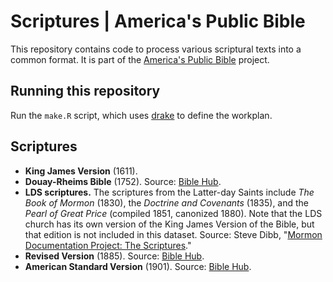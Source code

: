 # Scriptures | America's Public Bible

This repository contains code to process various scriptural texts into a common format. It is part of the [America's Public Bible](http://americaspublicbible.org) project.

## Running this repository

Run the `make.R` script, which uses [drake](https://ropensci.github.io/drake/) to define the workplan.

## Scriptures

- **King James Version** (1611). 
- **Douay-Rheims Bible** (1752).  Source: [Bible Hub](http://biblehub.net/). 
- **LDS scriptures.** The scriptures from the Latter-day Saints include *The Book of Mormon* (1830), the *Doctrine and Covenants* (1835), and the *Pearl of Great Price* (compiled 1851, canonized 1880). Note that the LDS church has its own version of the King James Version of the Bible, but that edition is not included in this dataset. Source: Steve Dibb, "[Mormon Documentation Project: The Scriptures](http://scriptures.nephi.org)."
- **Revised Version** (1885). Source: [Bible Hub](http://biblehub.net/).
-	**American Standard Version** (1901). Source: [Bible Hub](http://biblehub.net/). 
